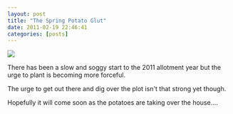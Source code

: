 ```yaml
---
layout: post
title: "The Spring Potato Glut"
date: 2011-02-19 22:46:41
categories: [posts]
---
```


![](http://www.earthwoman.co.uk/wp-content/uploads/2011/02/Moxie-explores-the-chitting-spuds-225x300.jpg)

There has been a slow and soggy start to the 2011 allotment year but the urge to plant is becoming more forceful.

The urge to get out there and dig over the plot isn't that strong yet though.

Hopefully it will come soon as the potatoes are taking over the house....
